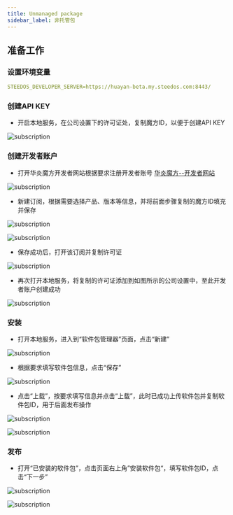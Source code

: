 ```yaml
---
title: Unmanaged package
sidebar_label: 非托管包
---
```


## 准备工作

### 设置环境变量

```yml
STEEDOS_DEVELOPER_SERVER=https://huayan-beta.my.steedos.com:8443/
```

### 创建API KEY

- 开启本地服务，在公司设置下的许可证处，复制魔方ID，以便于创建API KEY

![subscription](/assets/dx/unmanaged_package/unmanaged_package01.png)

### 创建开发者账户

- 打开华炎魔方开发者网站根据要求注册开发者账号 [华炎魔方--开发者网站](https://huayan-beta.my.steedos.com:8443)

![subscription](/assets/dx/unmanaged_package/unmanaged_package02.png)

- 新建订阅，根据需要选择产品、版本等信息，并将前面步骤复制的魔方ID填充并保存

![subscription](/assets/dx/unmanaged_package/unmanaged_package03.png)

![subscription](/assets/dx/unmanaged_package/unmanaged_package04.png)

- 保存成功后，打开该订阅并复制许可证

![subscription](/assets/dx/unmanaged_package/unmanaged_package05.png)

- 再次打开本地服务，将复制的许可证添加到如图所示的公司设置中，至此开发者账户创建成功

![subscription](/assets/dx/unmanaged_package/unmanaged_package06.png)

### 安装

- 打开本地服务，进入到“软件包管理器”页面，点击“新建”

![subscription](/assets/dx/unmanaged_package/unmanaged_package07.png)

- 根据要求填写软件包信息，点击“保存”

![subscription](/assets/dx/unmanaged_package/unmanaged_package08.png)

- 点击“上载”，按要求填写信息并点击“上载”，此时已成功上传软件包并复制软件包ID，用于后面发布操作

![subscription](/assets/dx/unmanaged_package/unmanaged_package09.png)

![subscription](/assets/dx/unmanaged_package/unmanaged_package10.png)

### 发布

- 打开“已安装的软件包”，点击页面右上角”安装软件包“，填写软件包ID，点击“下一步”

![subscription](/assets/dx/unmanaged_package/unmanaged_package11.png)

![subscription](/assets/dx/unmanaged_package/unmanaged_package12.png)

